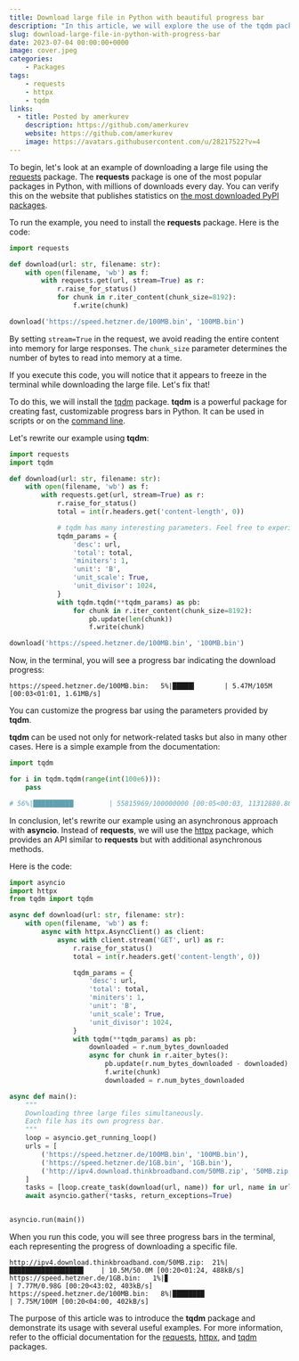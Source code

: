 ```yaml
---
title: Download large file in Python with beautiful progress bar
description: "In this article, we will explore the use of the tqdm package to create beautiful progress bars in the console while downloading large files from the internet."
slug: download-large-file-in-python-with-progress-bar
date: 2023-07-04 00:00:00+0000
image: cover.jpeg
categories:
    - Packages
tags:
    - requests
    - httpx
    - tqdm
links:
  - title: Posted by amerkurev
    description: https://github.com/amerkurev
    website: https://github.com/amerkurev
    image: https://avatars.githubusercontent.com/u/28217522?v=4
---
```


To begin, let's look at an example of downloading a large file using the [requests](https://requests.readthedocs.io/en/latest/) package.
The **requests** package is one of the most popular packages in Python, with millions of downloads every day.
You can verify this on the website that publishes statistics on [the most downloaded PyPI packages](https://pypistats.org/top).

To run the example, you need to install the **requests** package. Here is the code:
```python
import requests

def download(url: str, filename: str):
    with open(filename, 'wb') as f:
        with requests.get(url, stream=True) as r:
            r.raise_for_status()
            for chunk in r.iter_content(chunk_size=8192):
                f.write(chunk)

download('https://speed.hetzner.de/100MB.bin', '100MB.bin')
```

By setting `stream=True` in the request, we avoid reading the entire content into memory for large responses.
The `chunk_size` parameter determines the number of bytes to read into memory at a time.

If you execute this code, you will notice that it appears to freeze in the terminal while downloading the large file.
Let's fix that!

To do this, we will install the [tqdm](https://github.com/tqdm/tqdm) package.
**tqdm** is a powerful package for creating fast, customizable progress bars in Python.
It can be used in scripts or on the [command line](https://github.com/tqdm/tqdm#module).

Let's rewrite our example using **tqdm**:
```python
import requests
import tqdm

def download(url: str, filename: str):
    with open(filename, 'wb') as f:
        with requests.get(url, stream=True) as r:
            r.raise_for_status()
            total = int(r.headers.get('content-length', 0))

            # tqdm has many interesting parameters. Feel free to experiment!
            tqdm_params = {
                'desc': url,
                'total': total,
                'miniters': 1,
                'unit': 'B',
                'unit_scale': True,
                'unit_divisor': 1024,
            }
            with tqdm.tqdm(**tqdm_params) as pb:
                for chunk in r.iter_content(chunk_size=8192):
                    pb.update(len(chunk))
                    f.write(chunk)

download('https://speed.hetzner.de/100MB.bin', '100MB.bin')
```

Now, in the terminal, you will see a progress bar indicating the download progress:
```console
https://speed.hetzner.de/100MB.bin:   5%|█████▍       | 5.47M/105M [00:03<01:01, 1.61MB/s]
```

You can customize the progress bar using the parameters provided by **tqdm**.

**tqdm** can be used not only for network-related tasks but also in many other cases.
Here is a simple example from the documentation:
```python
import tqdm

for i in tqdm.tqdm(range(int(100e6))):
    pass

# 56%|██████████▏        | 55815969/100000000 [00:05<00:03, 11312880.86it/s]
```

In conclusion, let's rewrite our example using an asynchronous approach with **asyncio**.
Instead of **requests**, we will use the [httpx](https://github.com/encode/httpx/) package, which provides an API similar to **requests** but with additional asynchronous methods.

Here is the code:
```python
import asyncio
import httpx
from tqdm import tqdm

async def download(url: str, filename: str):
    with open(filename, 'wb') as f:
        async with httpx.AsyncClient() as client:
            async with client.stream('GET', url) as r:
                r.raise_for_status()
                total = int(r.headers.get('content-length', 0))

                tqdm_params = {
                    'desc': url,
                    'total': total,
                    'miniters': 1,
                    'unit': 'B',
                    'unit_scale': True,
                    'unit_divisor': 1024,
                }
                with tqdm(**tqdm_params) as pb:
                    downloaded = r.num_bytes_downloaded
                    async for chunk in r.aiter_bytes():
                        pb.update(r.num_bytes_downloaded - downloaded)
                        f.write(chunk)
                        downloaded = r.num_bytes_downloaded

async def main():
    """
    Downloading three large files simultaneously.
    Each file has its own progress bar.
    """
    loop = asyncio.get_running_loop()
    urls = [
        ('https://speed.hetzner.de/100MB.bin', '100MB.bin'),
        ('https://speed.hetzner.de/1GB.bin', '1GB.bin'),
        ('http://ipv4.download.thinkbroadband.com/50MB.zip', '50MB.zip'),
    ]
    tasks = [loop.create_task(download(url, name)) for url, name in urls]
    await asyncio.gather(*tasks, return_exceptions=True)


asyncio.run(main())
```

When you run this code, you will see three progress bars in the terminal, each representing the progress of downloading a specific file.
```console
http://ipv4.download.thinkbroadband.com/50MB.zip:  21%|██████████████████▋    | 10.5M/50.0M [00:20<01:24, 488kB/s]
https://speed.hetzner.de/1GB.bin:   1%|▊                                      | 7.77M/0.98G [00:20<43:02, 403kB/s]
https://speed.hetzner.de/100MB.bin:   8%|████████                             | 7.75M/100M [00:20<04:00, 402kB/s]
```

The purpose of this article was to introduce the **tqdm** package and demonstrate its usage with several useful examples.
For more information, refer to the official documentation for the [requests](https://requests.readthedocs.io/en/latest/), [httpx](https://www.python-httpx.org), and [tqdm](https://tqdm.github.io) packages.
